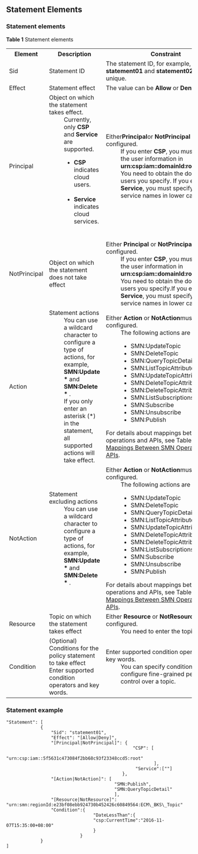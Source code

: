 ## Statement Elements

### Statement elements

**Table 1** Statement elements
	<table>
    <tr>
       <th>Element</th>
       <th>Description</th> 
	   <th>Constraint</th>
     </tr>
     <tr>
         <td>Sid</td>
         <td>Statement ID</td>
		 <td>The statement ID, for example, <b>statement01</b> and <b>statement02</b>, must be unique. </td>
     </tr>
     <tr>
         <td>Effect</td>
         <td>Statement effect</td>
		 <td>The value can be <b>Allow</b> or  <b>Deny</b>.</td>
     </tr>
     <tr>
         <td>Principal</td>
         <td>Object on which the statement takes effect.
			<dd>Currently, only <b>CSP</b> and <b>Service</b> are supported.                                                                                                                                                                                   
                <ul><li><b>CSP</b> indicates cloud users.</li>                                                                                                                                                                                                              
                <li><b>Service</b> indicates cloud services.</li></ul></dd>    
			</td>
		 <td>Either<b>Principal</b>or <b>NotPrincipal</b> must be configured.<dd>If you enter <b>CSP</b>, you must specify the user information in <b>urn:csp:iam::domainId:root</b>format. You need to obtain the domain IDs of users you specify.                                                                                                                                         If you enter <b>Service</b>, you must specify the cloud service names in lower case. </dd></td>
     </tr>
	<tr>
         <td>NotPrincipal</td>
         <td>Object on which the statement does not take effect  </td>
		 <td>Either <b>Principal</b> or <b>NotPrincipal</b>must be configured.
			<dd>If you enter <b>CSP</b>, you must specify the user information in <b>urn:csp:iam::domainId:root</b> format. You need to obtain the domain IDs of users you specify.If you enter <b>Service</b>, you must specify the cloud service names in lower case. </dd>
		</td>
     </tr>
	<tr>
         <td>Action</td>
         <td>Statement actions
				<dd>You can use a wildcard character to configure a type of actions, for example, <b>SMN:Update * </b> and <b>SMN:Delete * </b>. </dd>                                                                                                                                <dd>If you only enter an asterisk (*) in the statement, all supported actions will take effect.</dd></td>
		 <td>Either <b>Action</b> or <b>NotAction</b>must be configured.
				<dd>The following actions are supported: 
				<ul>
				<li>SMN:UpdateTopic </li>                                                                                                                                                                                                            <li>SMN:DeleteTopic </li>
				<li>SMN:QueryTopicDetail </li>
				<li>SMN:ListTopicAttributes </li>
				<li>SMN:UpdateTopicAttribute  </li>
				<li>SMN:DeleteTopicAttributes </li>
				<li>SMN:DeleteTopicAttributeByName </li>
				<li>SMN:ListSubscriptionsByTopic </li>
				<li>SMN:Subscribe </li>
				<li>SMN:Unsubscribe  </li>
				<li>SMN:Publish </li></dd>
				</ul>
				For details about mappings between the operations and APIs, see Table 1 in section <a href="Mappings Between SMN Operations and APIs">Mappings Between SMN Operations and APIs</a>. 
		</td>
		<tr>
         <td>NotAction</td>
         <td>Statement excluding actions
				<dd>You can use a wildcard character to configure a type of actions, for example, <b>SMN:Update * </b> and <b>SMN:Delete * </b>.                                                                         </dd></td>
		 <td>Either <b>Action</b> or <b>NotAction</b>must be configured.
				<dd>The following actions are supported: 
				<ul>
				<li>SMN:UpdateTopic </li>                                                                                                                                                                                                            <li>SMN:DeleteTopic </li>
				<li>SMN:QueryTopicDetail </li>
				<li>SMN:ListTopicAttributes </li>
				<li>SMN:UpdateTopicAttribute  </li>
				<li>SMN:DeleteTopicAttributes </li>
				<li>SMN:DeleteTopicAttributeByName </li>
				<li>SMN:ListSubscriptionsByTopic </li>
				<li>SMN:Subscribe </li>
				<li>SMN:Unsubscribe  </li>
				<li>SMN:Publish </li>
				</ul></dd>
				For details about mappings between the operations and APIs, see Table 1 in section <a href="Mappings Between SMN Operations and APIs">Mappings Between SMN Operations and APIs</a>. 
		</td>
     </tr>
		<tr>
         <td>Resource</td>
         <td>Topic on which the statement takes effect   </td>
		 <td>Either <b>Resource</b> or <b>NotResource</b>must be configured.
			<dd>You need to enter the topic URN. </dd></td>
     </tr>
	</tr>
		<tr>
         <td>Condition  </td>
         <td>(Optional) Conditions for the policy statement to take effect                                                        Enter supported condition operators and key words. </td>
		 <td>Enter supported condition operators and key words.
			<dd>You can specify conditions to configure fine-grained permission control over a topic. </dd></td>
     </tr>
     </table>  

### Statement example

    "Statement": [
			     {
				     "Sid": "statement01",
				     "Effect": "[Allow|Deny]",
				     "[Principal|NotPrincipal]": {
				     								"CSP": [
				     											"urn:csp:iam::5f5631c473084f2bb68c93f23348ccd5:root"
				     										],
					    							 "Service":[""]
					     						},
				     "[Action|NotAction]": [
										     "SMN:Publish",
										     "SMN:QueryTopicDetail"
										     ],
				     "[Resource|NotResource]": "urn:smn:regionId:e23bf08ebb924730b452426c60849564:ECM\_BKS\_Topic"
				     "Condition":{
								     "DateLessThan":{
								     "csp:CurrentTime":"2016-11-07T15:35:00+08:00"
								     }
				     			}
			     }
    ]
